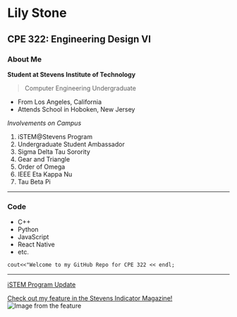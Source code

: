 # Lily Stone
## CPE 322: Engineering Design VI

### About Me
**Student at Stevens Institute of Technology**
>Computer Engineering Undergraduate
- From Los Angeles, California
- Attends School in Hoboken, New Jersey

_Involvements on Campus_
1. iSTEM@Stevens Program
2. Undergraduate Student Ambassador
3. Sigma Delta Tau Sorority
4. Gear and Triangle
5. Order of Omega
6. IEEE Eta Kappa Nu
7. Tau Beta Pi

---
### Code
- C++
- Python
- JavaScript
- React Native
- etc.

`cout<<"Welcome to my GitHub Repo for CPE 322 << endl;`

---

[iSTEM Program Update](https://www.stevens.edu/news/stevens-institute-of-technology-receives-usd10-million-gift-to-expand)

[Check out my feature in the Stevens Indicator Magazine!](https://www.stevens.edu/indicator/fall-2024/seen-and-heard)
![Image from the feature](https://www.stevens.edu/_next/image?url=https%3A%2F%2Fimages.ctfassets.net%2Fmviowpldu823%2F78bB1t3zYJW6sP4Xzr2tUF%2Fcab945b827a1def3742c04c722f72f3c%2FLEAD_PHOTO_FOR_PHIL_STEVENS_INSTITUTE_0P6A6341-crop.jpg%3Fw%3D1800%26h%3D1013%26f%3Dfaces%26q%3D80%26fit%3Dfill&w=2400&q=80)
